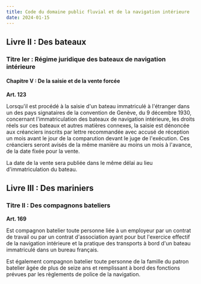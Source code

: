 ```yaml
---
title: Code du domaine public fluvial et de la navigation intérieure
date: 2024-01-15
---
```


## Livre II : Des bateaux

### Titre Ier : Régime juridique des bateaux de navigation intérieure

#### Chapitre V : De la saisie et de la vente forcée

**Art. 123**

Lorsqu'il est procédé à la saisie d'un bateau immatriculé à l'étranger dans un des pays signataires de la convention de Genève, du 9 décembre 1930, concernant l'immatriculation des bateaux de navigation intérieure, les droits réels sur ces bateaux et autres matières connexes, la saisie est dénoncée aux créanciers inscrits par lettre recommandée avec accusé de réception un mois avant le jour de la comparution devant le juge de l'exécution. Ces créanciers seront avisés de la même manière au moins un mois à l'avance, de la date fixée pour la vente.

La date de la vente sera publiée dans le même délai au lieu d'immatriculation du bateau.

## Livre III : Des mariniers

### Titre II : Des compagnons bateliers

**Art. 169**

Est compagnon batelier toute personne liée à un employeur par un contrat de travail ou par un contrat d'association ayant pour but l'exercice effectif de la navigation intérieure et la pratique des transports à bord d'un bateau immatriculé dans un bureau français.

Est également compagnon batelier toute personne de la famille du patron batelier âgée de plus de seize ans et remplissant à bord des fonctions prévues par les règlements de police de la navigation.
